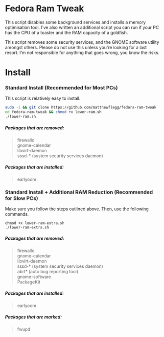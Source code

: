# Fedora Ram Tweak
This script disables some background services and installs a memory optimisation tool. I've also written an additional script you can run if your PC has the
CPU of a toaster and the RAM capacity of a goldfish.

This script removes some security services, and the GNOME software utility amongst others. Please do not use this unless you're looking for a last resort. I'm not responsible for anything that goes wrong, you know the risks.

# Install
### Standard Install (Recommended for Most PCs)
This script is relatively easy to install.
```bash
sudo -i && git clone https://github.com/matthewflegg/fedora-ram-tweak
cd fedora-ram-tweak && chmod +x lower-ram.sh
./lower-ram.sh
```
##### Packages that are removed:
> firewalld<br>
> gnome-calendar<br>
> libvirt-daemon<br>
> sssd-* (system security services daemon)<br>

##### Packages that are installed:
> earlyoom

### Standard Install + Additional RAM Reduction (Recommended for Slow PCs)
Make sure you follow the steps outlined above. Then, use the following commands.
```nash
chmod +x lower-ram-extra.sh
./lower-ram-extra.sh
```
##### Packages that are removed:
> firewalld<br>
> gnome-calendar<br>
> libvirt-daemon<br>
> sssd-* (system security services daemon)<br>
> abrt* (auto bug reporting tool)<br>
> gnome-software<br>
> PackageKit<br>

##### Packages that are installed:
> earlyoom

##### Packages that are marked:
> fwupd
